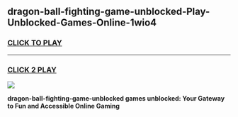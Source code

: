 
## dragon-ball-fighting-game-unblocked-Play-Unblocked-Games-Online-1wio4
<h3>
<a href="https://premium76.site?title=dragon-ball-fighting-game-unblocked&ref=24A">CLICK TO PLAY</a></h3>
<hr>

<h3>
<a href="https://premium76.site?title=dragon-ball-fighting-game-unblocked&ref=24A">CLICK 2 PLAY</a>
  
</h3>

<a href="https://premium76.site?title=dragon-ball-fighting-game-unblocked&ref=24A"><img src="https://clearcache.store/games.png"></a>


**dragon-ball-fighting-game-unblocked games unblocked: Your Gateway to Fun and Accessible Online Gaming**
